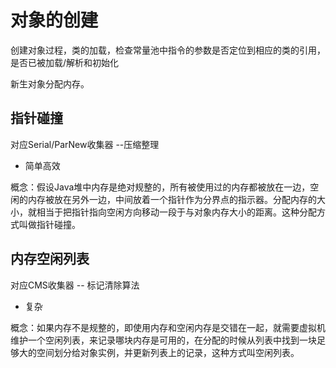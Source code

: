 # 对象的创建

创建对象过程，类的加载，检查常量池中指令的参数是否定位到相应的类的引用，是否已被加载/解析和初始化

新生对象分配内存。

## 指针碰撞 

对应Serial/ParNew收集器 --压缩整理

- 简单高效

概念：假设Java堆中内存是绝对规整的，所有被使用过的内存都被放在一边，空闲的内存被放在另外一边，中间放着一个指针作为分界点的指示器。分配内存的大小，就相当于把指针指向空闲方向移动一段于与对象内存大小的距离。这种分配方式叫做指针碰撞。

## 内存空闲列表 

对应CMS收集器 -- 标记清除算法

- 复杂

概念：如果内存不是规整的，即使用内存和空闲内存是交错在一起，就需要虚拟机维护一个空闲列表，来记录哪块内存是可用的，在分配的时候从列表中找到一块足够大的空间划分给对象实例，并更新列表上的记录，这种方式叫空闲列表。